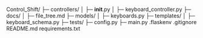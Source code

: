 Control_Shift/
├─ controllers/
│  ├─ __init__.py
│  ├─ keyboard_controller.py
├─ docs/
│  ├─ file_tree.md
├─ models/
│  ├─ keyboards.py
├─ templates/
│  ├─ keyboard_schema.py
├─ tests/
├─ config.py
├─ main.py
.flaskenv
.gitignore
README.md
requirements.txt
